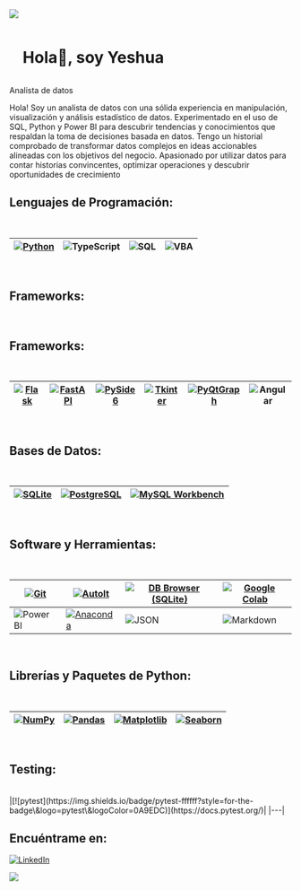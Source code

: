 <!--horizontal divider(gradiant)-->
<img src="https://user-images.githubusercontent.com/73097560/115834477-dbab4500-a447-11eb-908a-139a6edaec5c.gif">
<!--h1 without bottom border-->

<div id="user-content-toc">
  <ul align="left">
    <summary><h1 style="display: inline-block">Hola👋, soy Yeshua</h1></summary>
  </ul>
</div>





Analista de datos

Hola! Soy un analista de datos con una sólida experiencia en manipulación, visualización y análisis estadístico de datos. Experimentado en el uso de SQL, Python y Power BI para descubrir tendencias y conocimientos que respaldan la toma de decisiones basada en datos. Tengo un historial comprobado de transformar datos complejos en ideas accionables alineadas con los objetivos del negocio. Apasionado por utilizar datos para contar historias convincentes, optimizar operaciones y descubrir oportunidades de crecimiento

## Lenguajes de Programación:
<Br>

|[![Python](https://img.shields.io/badge/Python-ffffff?style=for-the-badge&logo=python&logoColor=3776AB)]()|![TypeScript](https://img.shields.io/badge/TypeScript-ffffff?style=for-the-badge&logo=typescript&logoColor=3178C6)|![SQL](https://img.shields.io/badge/SQL-ffffff?style=for-the-badge&logo=sql&logoColor=003366)|![VBA](https://img.shields.io/badge/VBA-ffffff?style=for-the-badge&logo=microsoft-excel&logoColor=217346)|
|---|---|---|---|

<Br>

## Frameworks:
<Br>

## Frameworks:
<Br>

|[![Flask](https://img.shields.io/badge/Flask-ffffff?style=for-the-badge&logo=flask&logoColor=000000)]()|[![FastAPI](https://img.shields.io/badge/FastAPI-ffffff?style=for-the-badge&logo=fastapi&logoColor=009688)](https://fastapi.tiangolo.com/)|[![PySide6](https://img.shields.io/badge/PySide6-ffffff?style=for-the-badge&logo=qt&logoColor=41CD52)](https://wiki.qt.io/Qt_for_Python)|[![Tkinter](https://img.shields.io/badge/Tkinter-ffffff?style=for-the-badge&logo=tkinter&logoColor=FFD700)]()|[![PyQtGraph](https://img.shields.io/badge/PyQtGraph-ffffff?style=for-the-badge&logo=python&logoColor=3776AB)](http://www.pyqtgraph.org/)|![Angular](https://img.shields.io/badge/Angular-ffffff?style=for-the-badge&logo=angular&logoColor=DD0031)|
|---|---|---|---|---|---|

<Br>

## Bases de Datos:
<Br>

|[![SQLite](https://img.shields.io/badge/SQLite-ffffff?style=for-the-badge&logo=sqlite&logoColor=003B57)]()|[![PostgreSQL](https://img.shields.io/badge/PostgreSQL-ffffff?style=for-the-badge&logo=postgresql&logoColor=336791)]()|[![MySQL Workbench](https://img.shields.io/badge/MySQL_Workbench-ffffff?style=for-the-badge&logo=mysql&logoColor=00758F)]()|
|---|---|---|

<Br>

## Software y Herramientas:
<Br>

|[![Git](https://img.shields.io/badge/Git-ffffff?style=for-the-badge&logo=git&logoColor=F05032)]()|[![AutoIt](https://img.shields.io/badge/AutoIt-ffffff?style=for-the-badge&logo=autoit&logoColor=3776AB)]()|[![DB Browser (SQLite)](https://img.shields.io/badge/DB_Browser_(SQLite)-ffffff?style=for-the-badge&logo=sqlite&logoColor=003B57)](https://github.com/sqlitebrowser/sqlitebrowser)|[![Google Colab](https://img.shields.io/badge/Google_Colab-ffffff?style=for-the-badge&logo=google-colab&logoColor=F9AB00)](https://colab.research.google.com/)|
|---|---|---|---|
|![Power BI](https://img.shields.io/badge/Power_BI-ffffff?style=for-the-badge&logo=power-bi&logoColor=F2C811)|[![Anaconda](https://img.shields.io/badge/Anaconda-ffffff?style=for-the-badge&logo=anaconda&logoColor=44A833)]()|![JSON](https://img.shields.io/badge/JSON-ffffff?style=for-the-badge&logo=json&logoColor=000000)|![Markdown](https://img.shields.io/badge/Markdown-ffffff?style=for-the-badge&logo=markdown&logoColor=000000)|

<Br>

## Librerías y Paquetes de Python:
<Br>

|[![NumPy](https://img.shields.io/badge/NumPy-ffffff?style=for-the-badge&logo=numpy&logoColor=013243)](https://numpy.org/)|[![Pandas](https://img.shields.io/badge/Pandas-ffffff?style=for-the-badge&logo=pandas&logoColor=150458)](https://pandas.pydata.org/)|[![Matplotlib](https://img.shields.io/badge/Matplotlib-ffffff?style=for-the-badge&logo=python&logoColor=3776AB)](https://matplotlib.org/)|[![Seaborn](https://img.shields.io/badge/Seaborn-ffffff?style=for-the-badge&logo=python&logoColor=3776AB)]()
|---|---|---|---|

<Br>

## Testing:
<Br>
|[![pytest](https://img.shields.io/badge/pytest-ffffff?style=for-the-badge\&logo=pytest\&logoColor=0A9EDC)](https://docs.pytest.org/)|
|---|


## Encuéntrame en:

[![LinkedIn](https://img.shields.io/badge/LinkedIn-Yeshua_Sanchez-0077B5?style=for-the-badge&logo=linkedin&logoColor=white&labelColor=101010)](https://www.linkedin.com/in/yeshua-s-4294a4229/)



<!--horizontal divider(gradiant)-->
<img src="https://user-images.githubusercontent.com/73097560/115834477-dbab4500-a447-11eb-908a-139a6edaec5c.gif">
<!--h1 without bottom border-->
